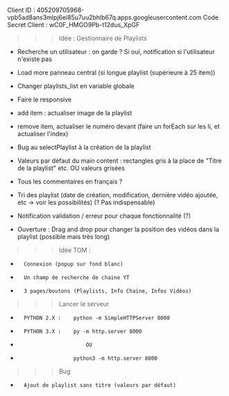 Client ID : 405209705968-vpb5ad8ans3mlpj6ei85u7uu2bhlb67q.apps.googleusercontent.com
Code Secret Client : wC0F_HMGO9Pb-t12dus_XpGF

>>> Idée : Gestionnaire de Playlists
- Recherche un utilisateur : on garde ? Si oui, notification si l'utilisateur n'existe pas
- Load more panneau central (si longue playlist (supérieure à 25 item))
- Changer playlists_list en variable globale
- Faire le responsive
- add item : actualiser image de la playlist
- remove item, actualiser le numéro devant (faire un forEach sur les li, et actualiser l'index)
- Bug au selectPlaylist à la création de la playlist

- Valeurs par défaut du main content : rectangles gris à la place de "Titre de la playlist" etc. OU valeurs grisées

- Tous les commentaires en français ?
- Tri des playlist (date de création, modification, dernière vidéo ajoutée, etc -> voir les possibilités) (? Pas indispensable)
- Notification validation / erreur pour chaque fonctionnalité (?)

- Ouverture : Drag and drop pour changer la position des vidéos dans la playlist (possible mais très long)

>>> Idée TOM :
-		Connexion (popup sur fond blanc)
-		Un champ de recherche de chaine YT
-		3 pages/boutons (Playlists, Info Chaine, Infos Vidéos)


>>> Lancer le serveur
- 		PYTHON 2.X : 	python -m SimpleHTTPServer 8000
-		PYTHON 3.X : 	py -m http.server 8000
-							OU
-						python3 -m http.server 8000


>>> Bug
-		Ajout de playlist sans titre (valeurs par défaut)

